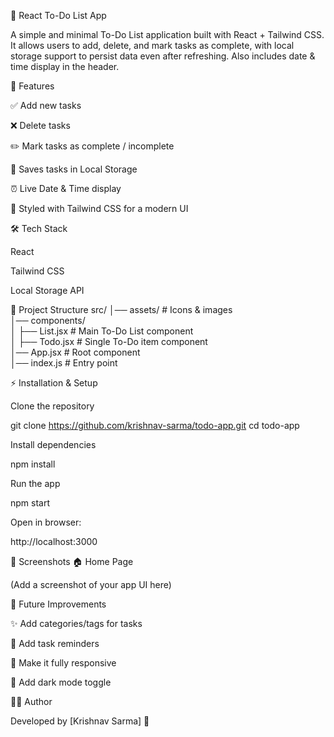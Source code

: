 📝 React To-Do List App

A simple and minimal To-Do List application built with React + Tailwind CSS.
It allows users to add, delete, and mark tasks as complete, with local storage support to persist data even after refreshing.
Also includes date & time display in the header.

🚀 Features

✅ Add new tasks

❌ Delete tasks

✏️ Mark tasks as complete / incomplete

💾 Saves tasks in Local Storage

⏰ Live Date & Time display

🎨 Styled with Tailwind CSS for a modern UI

🛠️ Tech Stack

React

Tailwind CSS

Local Storage API

📂 Project Structure
src/
│── assets/            # Icons & images  
│── components/  
│   ├── List.jsx       # Main To-Do List component  
│   ├── Todo.jsx       # Single To-Do item component  
│── App.jsx            # Root component  
│── index.js           # Entry point  

⚡ Installation & Setup

Clone the repository

git clone https://github.com/krishnav-sarma/todo-app.git
cd todo-app


Install dependencies

npm install


Run the app

npm start


Open in browser:

http://localhost:3000

📸 Screenshots
🏠 Home Page

(Add a screenshot of your app UI here)

📌 Future Improvements

✨ Add categories/tags for tasks

🔔 Add task reminders

📱 Make it fully responsive

🌙 Add dark mode toggle

👨‍💻 Author

Developed by [Krishnav Sarma] 🚀
